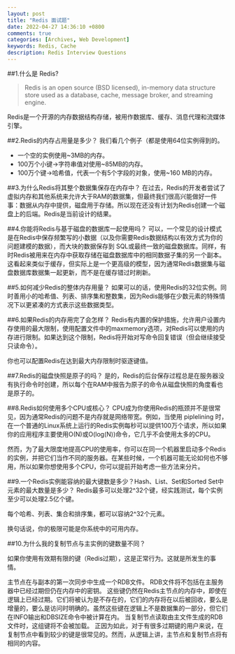 ```yaml
---
layout: post
title: "Redis 面试题"
date: 2022-04-27 14:36:10 +0800
comments: true
categories: [Archives, Web Development]
keywords: Redis, Cache
description: Redis Interview Questions
---
```


##1.什么是 Redis?

>Redis is an open source (BSD licensed), in-memory data structure store used as a database, cache, message broker, and streaming engine.

Redis是一个开源的内存数据结构存储，被用作数据库、缓存、消息代理和流媒体引擎。

##2.Redis的内存占用量是多少？
我们看几个例子（都是使用64位实例得到的。

* 一个空的实例使用~3MB的内存。
* 100万个小键->字符串值对使用~85MB的内存。
* 100万个键->哈希值，代表一个有5个字段的对象，使用~160 MB的内存。

##3.为什么Redis将其整个数据集保存在内存中？
在过去，Redis的开发者尝试了虚拟内存和其他系统来允许大于RAM的数据集，但最终我们很高兴能做好一件事：数据从内存中提供，磁盘用于存储。所以现在还没有计划为Redis创建一个磁盘上的后端。Redis是当前设计的结果。

##4.你能将Redis与基于磁盘的数据库一起使用吗？
可以，一个常见的设计模式是在Redis中保存频繁写的小数据（以及你需要Redis数据结构以有效方式为你的问题建模的数据），而大块的数据保存到 SQL或最终一致的磁盘数据库。同样，有时Redis被用来在内存中获取存储在磁盘数据库中的相同数据子集的另一个副本。这看起来类似于缓存，但实际上是一个更高级的模型，因为通常Redis数据集与磁盘数据库数据集一起更新，而不是在缓存错过时刷新。

##5.如何减少Redis的整体内存用量？
如果可以的话，使用Redis的32位实例。同时善用小的哈希值、列表、排序集和整数集，因为Redis能够在少数元素的特殊情况下以更紧凑的方式表示这些数据类型。

##6.如果Redis的内存用完了会怎样？
Redis有内置的保护措施，允许用户设置内存使用的最大限制，使用配置文件中的maxmemory选项，对Redis可以使用的内存进行限制。如果达到这个限制，Redis将开始对写命令回复错误（但会继续接受只读命令）。

你也可以配置Redis在达到最大内存限制时驱逐键值。
<!--more-->
##7.Redis的磁盘快照是原子的吗？
是的，Redis的后台保存过程总是在服务器没有执行命令时创建，所以每个在RAM中报告为原子的命令从磁盘快照的角度看也是原子的。

##8.Redis如何使用多个CPU或核心？
CPU成为你使用Redis的瓶颈并不是很常见，因为通常Redis的问题不是内存就是网络带宽。例如，当使用 piplelining 时，在一个普通的Linux系统上运行的Redis实例每秒可以提供100万个请求，所以如果你的应用程序主要使用O(N)或O(log(N))命令，它几乎不会使用太多的CPU。

然而，为了最大限度地提高CPU的使用率，你可以在同一个机器里启动多个Redis的实例，并把它们当作不同的服务器。在某些时候，一个机器可能无论如何也不够用，所以如果你想使用多个CPU，你可以提前开始考虑一些方法来分片。

##9.一个Redis实例能容纳的最大键数是多少？Hash、List、Set和Sorted Set中元素的最大数量是多少？
Redis最多可以处理2^32个键，经实践测试，每个实例至少可以处理2.5亿个键。

每个哈希、列表、集合和排序集，都可以容纳2^32个元素。

换句话说，你的极限可能是你系统中的可用内存。

##10.为什么我的复制节点与主实例的键数量不同？

如果你使用有效期有限的键（Redis过期），这是正常行为。这就是所发生的事情。

主节点在与副本的第一次同步中生成一个RDB文件。
RDB文件将不包括在主服务器中已经过期但仍在内存中的密钥。
这些键仍然在Redis主节点的内存中，即使在逻辑上已经过期。它们将被认为是不存在的，它们的内存将在以后被回收，要么是增量的，要么是访问时明确的。虽然这些键在逻辑上不是数据集的一部分，但它们在INFO输出和DBSIZE命令中被计算在内。
当复制节点读取由主文件生成的RDB文件时，这组键将不会被加载。
正因为如此，对于有很多过期键的用户来说，在复制节点中看到较少的键是很常见的。然而，从逻辑上讲，主节点和复制节点将有相同的内容。



